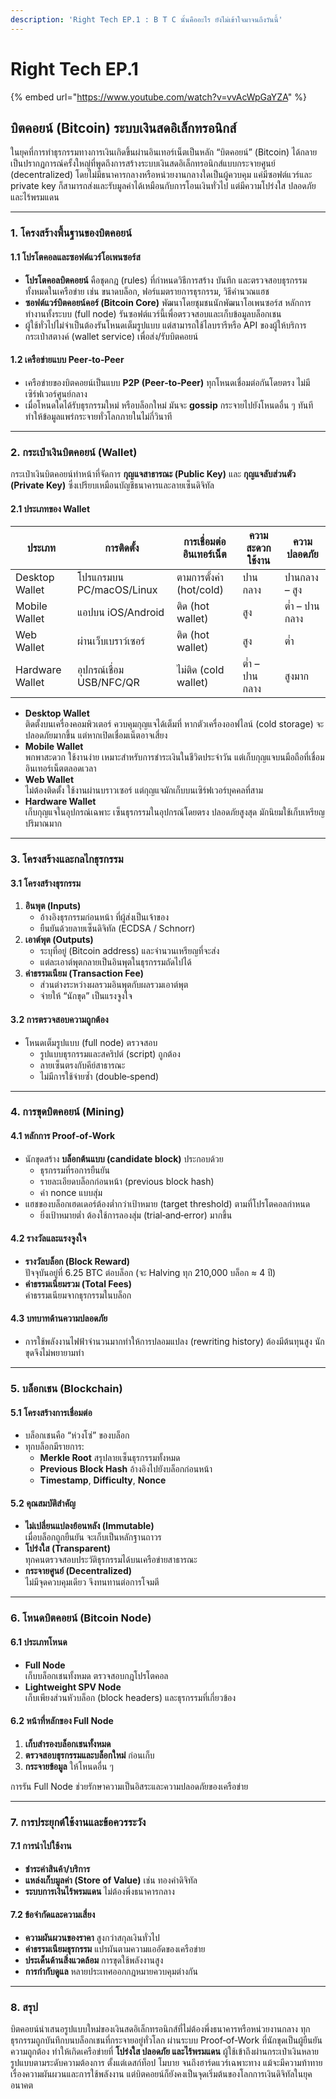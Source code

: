 ```yaml
---
description: 'Right Tech EP.1 : B T C นั้นคืออะไร ยังไม่เข้าใจมาจนถึงวันนี้'
---
```


# Right Tech EP.1

{% embed url="https://www.youtube.com/watch?v=vvAcWpGaYZA" %}

## บิตคอยน์ (Bitcoin) ระบบเงินสดอิเล็กทรอนิกส์

ในยุคที่การทำธุรกรรมทางการเงินเกิดขึ้นผ่านอินเทอร์เน็ตเป็นหลัก “บิตคอยน์” (Bitcoin) ได้กลายเป็นปรากฏการณ์ครั้งใหญ่ที่พูดถึงการสร้างระบบเงินสดอิเล็กทรอนิกส์แบบกระจายศูนย์ (decentralized) โดยไม่มีธนาคารกลางหรือหน่วยงานกลางใดเป็นผู้ควบคุม แค่มีซอฟต์แวร์และ private key ก็สามารถส่งและรับมูลค่าได้เหมือนกับการโอนเงินทั่วไป แต่มีความโปร่งใส ปลอดภัย และไร้พรมแดน

***

### 1. โครงสร้างพื้นฐานของบิตคอยน์

#### 1.1 โปรโตคอลและซอฟต์แวร์โอเพนซอร์ส

* **โปรโตคอลบิตคอยน์** คือชุดกฎ (rules) ที่กำหนดวิธีการสร้าง บันทึก และตรวจสอบธุรกรรมทั้งหมดในเครือข่าย เช่น ขนาดบล็อก, ฟอร์แมตรายการธุรกรรม, วิธีคำนวณแฮช
* **ซอฟต์แวร์บิตคอยน์คอร์ (Bitcoin Core)** พัฒนาโดยชุมชนนักพัฒนาโอเพนซอร์ส หลักการทำงานทั้งระบบ (full node) รันซอฟต์แวร์นี้เพื่อตรวจสอบและเก็บข้อมูลบล็อกเชน
* ผู้ใช้ทั่วไปไม่จำเป็นต้องรันโหนดเต็มรูปแบบ แต่สามารถใช้ไลบรารีหรือ API ของผู้ให้บริการกระเป๋าสตางค์ (wallet service) เพื่อส่ง/รับบิตคอยน์

#### 1.2 เครือข่ายแบบ Peer‑to‑Peer

* เครือข่ายของบิตคอยน์เป็นแบบ **P2P (Peer‑to‑Peer)** ทุกโหนดเชื่อมต่อกันโดยตรง ไม่มีเซิร์ฟเวอร์ศูนย์กลาง
* เมื่อโหนดใดได้รับธุรกรรมใหม่ หรือบล็อกใหม่ มันจะ **gossip** กระจายไปยังโหนดอื่น ๆ ทันที ทำให้ข้อมูลแพร่กระจายทั่วโลกภายในไม่กี่วินาที

***

### 2. กระเป๋าเงินบิตคอยน์ (Wallet)

กระเป๋าเงินบิตคอยน์ทำหน้าที่จัดการ **กุญแจสาธารณะ (Public Key)** และ **กุญแจลับส่วนตัว (Private Key)** ซึ่งเปรียบเหมือนบัญชีธนาคารและลายเซ็นดิจิทัล

#### 2.1 ประเภทของ Wallet

| ประเภท          | การติดตั้ง               | การเชื่อมต่ออินเทอร์เน็ต | ความสะดวกใช้งาน | ความปลอดภัย   |
| --------------- | ------------------------ | ------------------------ | --------------- | ------------- |
| Desktop Wallet  | โปรแกรมบน PC/macOS/Linux | ตามการตั้งค่า (hot/cold) | ปานกลาง         | ปานกลาง – สูง |
| Mobile Wallet   | แอปบน iOS/Android        | ติด (hot wallet)         | สูง             | ต่ำ – ปานกลาง |
| Web Wallet      | ผ่านเว็บเบราว์เซอร์      | ติด (hot wallet)         | สูง             | ต่ำ           |
| Hardware Wallet | อุปกรณ์เชื่อม USB/NFC/QR | ไม่ติด (cold wallet)     | ต่ำ – ปานกลาง   | สูงมาก        |

* **Desktop Wallet**\
  ติดตั้งบนเครื่องคอมพิวเตอร์ ควบคุมกุญแจได้เต็มที่ หากตัวเครื่องออฟไลน์ (cold storage) จะปลอดภัยมากขึ้น แต่หากเปิดเชื่อมเน็ตอาจเสี่ยง
* **Mobile Wallet**\
  พกพาสะดวก ใช้งานง่าย เหมาะสำหรับการชำระเงินในชีวิตประจำวัน แต่เก็บกุญแจบนมือถือที่เชื่อมอินเทอร์เน็ตตลอดเวลา
* **Web Wallet**\
  ไม่ต้องติดตั้ง ใช้งานผ่านบราวเซอร์ แต่กุญแจมักเก็บบนเซิร์ฟเวอร์บุคคลที่สาม
* **Hardware Wallet**\
  เก็บกุญแจในอุปกรณ์เฉพาะ เซ็นธุรกรรมในอุปกรณ์โดยตรง ปลอดภัยสูงสุด มักนิยมใช้เก็บเหรียญปริมาณมาก

***

### 3. โครงสร้างและกลไกธุรกรรม

#### 3.1 โครงสร้างธุรกรรม

1. **อินพุต (Inputs)**
   * อ้างอิงธุรกรรมก่อนหน้า ที่ผู้ส่งเป็นเจ้าของ
   * ยืนยันด้วยลายเซ็นดิจิทัล (ECDSA / Schnorr)
2. **เอาต์พุต (Outputs)**
   * ระบุที่อยู่ (Bitcoin address) และจำนวนเหรียญที่จะส่ง
   * แต่ละเอาต์พุตกลายเป็นอินพุตในธุรกรรมถัดไปได้
3. **ค่าธรรมเนียม (Transaction Fee)**
   * ส่วนต่างระหว่างผลรวมอินพุตกับผลรวมเอาต์พุต
   * จ่ายให้ “นักขุด” เป็นแรงจูงใจ

#### 3.2 การตรวจสอบความถูกต้อง

* โหนดเต็มรูปแบบ (full node) ตรวจสอบ
  * รูปแบบธุรกรรมและสคริปต์ (script) ถูกต้อง
  * ลายเซ็นตรงกับคีย์สาธารณะ
  * ไม่มีการใช้จ่ายซ้ำ (double‑spend)

***

### 4. การขุดบิตคอยน์ (Mining)

#### 4.1 หลักการ Proof‑of‑Work

* นักขุดสร้าง **บล็อกต้นแบบ (candidate block)** ประกอบด้วย
  * ธุรกรรมที่รอการยืนยัน
  * รายละเอียดบล็อกก่อนหน้า (previous block hash)
  * ค่า nonce แบบสุ่ม
* แฮชของบล็อกเฮดเดอร์ต้องต่ำกว่าเป้าหมาย (target threshold) ตามที่โปรโตคอลกำหนด
  * ยิ่งเป้าหมายต่ำ ต้องใช้การลองสุ่ม (trial‑and‑error) มากขึ้น

#### 4.2 รางวัลและแรงจูงใจ

* **รางวัลบล็อก (Block Reward)**\
  ปัจจุบันอยู่ที่ 6.25 BTC ต่อบล็อก (จะ Halving ทุก 210,000 บล็อก ≈ 4 ปี)
* **ค่าธรรมเนียมรวม (Total Fees)**\
  ค่าธรรมเนียมจากธุรกรรมในบล็อก

#### 4.3 บทบาทด้านความปลอดภัย

* การใช้พลังงานไฟฟ้าจำนวนมากทำให้การปลอมแปลง (rewriting history) ต้องมีต้นทุนสูง นักขุดจึงไม่พยายามทำ

***

### 5. บล็อกเชน (Blockchain)

#### 5.1 โครงสร้างการเชื่อมต่อ

* บล็อกเชนคือ “ห่วงโซ่” ของบล็อก
* ทุกบล็อกมีรายการ:
  * **Merkle Root** สรุปลายเซ็นธุรกรรมทั้งหมด
  * **Previous Block Hash** อ้างอิงไปยังบล็อกก่อนหน้า
  * **Timestamp**, **Difficulty**, **Nonce**

#### 5.2 คุณสมบัติสำคัญ

* **ไม่เปลี่ยนแปลงย้อนหลัง (Immutable)**\
  เมื่อบล็อกถูกยืนยัน จะเก็บเป็นหลักฐานถาวร
* **โปร่งใส (Transparent)**\
  ทุกคนตรวจสอบประวัติธุรกรรมได้บนเครือข่ายสาธารณะ
* **กระจายศูนย์ (Decentralized)**\
  ไม่มีจุดควบคุมเดียว จึงทนทานต่อการโจมตี

***

### 6. โหนดบิตคอยน์ (Bitcoin Node)

#### 6.1 ประเภทโหนด

* **Full Node**\
  เก็บบล็อกเชนทั้งหมด ตรวจสอบกฎโปรโตคอล
* **Lightweight SPV Node**\
  เก็บเพียงส่วนหัวบล็อก (block headers) และธุรกรรมที่เกี่ยวข้อง

#### 6.2 หน้าที่หลักของ Full Node

1. **เก็บสำรองบล็อกเชนทั้งหมด**
2. **ตรวจสอบธุรกรรมและบล็อกใหม่** ก่อนเก็บ
3. **กระจายข้อมูล** ให้โหนดอื่น ๆ

การรัน Full Node ช่วยรักษาความเป็นอิสระและความปลอดภัยของเครือข่าย

***

### 7. การประยุกต์ใช้งานและข้อควรระวัง

#### 7.1 การนำไปใช้งาน

* **ชำระค่าสินค้า/บริการ**
* **แหล่งเก็บมูลค่า (Store of Value)** เช่น ทองคำดิจิทัล
* **ระบบการเงินไร้พรมแดน** ไม่ต้องพึ่งธนาคารกลาง

#### 7.2 ข้อจำกัดและความเสี่ยง

* **ความผันผวนของราคา** สูงกว่าสกุลเงินทั่วไป
* **ค่าธรรมเนียมธุรกรรม** แปรผันตามความแออัดของเครือข่าย
* **ประเด็นด้านสิ่งแวดล้อม** การขุดใช้พลังงานสูง
* **การกำกับดูแล** หลายประเทศออกกฎหมายควบคุมต่างกัน

***

### 8. สรุป

บิตคอยน์นำเสนอรูปแบบใหม่ของเงินสดอิเล็กทรอนิกส์ที่ไม่ต้องพึ่งธนาคารหรือหน่วยงานกลาง ทุกธุรกรรมถูกบันทึกบนบล็อกเชนที่กระจายอยู่ทั่วโลก ผ่านระบบ Proof‑of‑Work ที่นักขุดเป็นผู้ยืนยันความถูกต้อง ทำให้เกิดเครือข่ายที่ **โปร่งใส ปลอดภัย และไร้พรมแดน** ผู้ใช้เข้าถึงผ่านกระเป๋าเงินหลายรูปแบบตามระดับความต้องการ ตั้งแต่เดสก์ท็อป โมบาย จนถึงฮาร์ดแวร์เฉพาะทาง แม้จะมีความท้าทายเรื่องความผันผวนและการใช้พลังงาน แต่บิตคอยน์ก็ยังคงเป็นจุดเริ่มต้นของโลกการเงินดิจิทัลในยุคอนาคต
